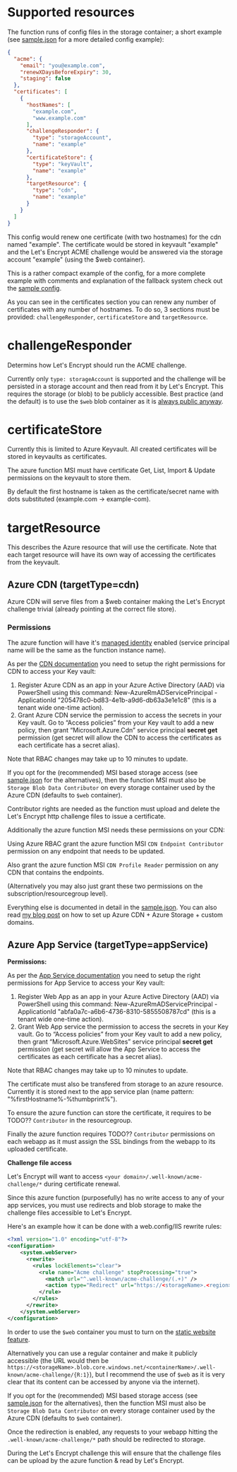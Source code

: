 # Supported resources

The function runs of config files in the storage container; a short example (see [sample.json](./LetsEncrypt.Func/sample.json) for a more detailed config example):

``` json
{
  "acme": {
    "email": "you@example.com",
    "renewXDaysBeforeExpiry": 30,
    "staging": false
  },
  "certificates": [
    {
      "hostNames": [
        "example.com",
        "www.example.com"
      ],
      "challengeResponder": {
        "type": "storageAccount",
        "name": "example"
      },
      "certificateStore": {
        "type": "keyVault",
        "name": "example"
      },
      "targetResource": {
        "type": "cdn",
        "name": "example"
      }
    }
  ]
}
```

This config would renew one certificate (with two hostnames) for the cdn named "example". The certificate would be stored in keyvault "example" and the Let's Encrypt ACME challenge would be answered via the storage account "example" (using the $web container).

This is a rather compact example of the config, for a more complete example with comments and explanation of the fallback system check out the [sample config](./LetsEncrypt.Func/sample.json).

As you can see in the certificates section you can renew any number of certificates with any number of hostnames. To do so, 3 sections must be provided: `challengeResponder`, `certificateStore` and `targetResource`.

# challengeResponder

Determins how Let's Encrypt should run the ACME challenge.

Currently only `type: storageAccount` is supported and the challenge will be persisted in a storage account and then read from it by Let's Encrypt. This requires the storage (or blob) to be publicly accessible. Best practice (and the default) is to use the `$web` blob container as it is [always public anyway](https://docs.microsoft.com/en-us/azure/storage/blobs/storage-blob-static-website).

# certificateStore

Currently this is limited to Azure Keyvault. All created certificates will be stored in keyvaults as certificates.

The azure function MSI must have certificate Get, List, Import & Update permissions on the keyvault to store them.

By default the first hostname is taken as the certificate/secret name with dots substituted (example.com -> example-com).

# targetResource

This describes the Azure resource that will use the certificate. Note that each target resource will have its own way of accessing the certificates from the keyvault.

## Azure CDN (targetType=cdn)

Azure CDN will serve files from a $web container making the Let's Encrypt challenge trivial (already pointing at the correct file store).

### Permissions

The azure function will have it's [managed identity](https://docs.microsoft.com/azure/active-directory/managed-identities-azure-resources/overview) enabled (service principal name will be the same as the function instance name).

As per the [CDN documentation](https://docs.microsoft.com/en-us/azure/cdn/cdn-custom-ssl?tabs=option-2-enable-https-with-your-own-certificate#register-azure-cdn) you need to setup the right permissions for CDN to access your Key vault:

1) Register Azure CDN as an app in your Azure Active Directory (AAD) via PowerShell using this command: New-AzureRmADServicePrincipal -ApplicationId "205478c0-bd83-4e1b-a9d6-db63a3e1e1c8" (this is a tenant wide one-time action).
2) Grant Azure CDN service the permission to access the secrets in your Key vault. Go to “Access policies” from your Key vault to add a new policy, then grant “Microsoft.Azure.Cdn” service principal **secret get** permission (get secret will allow the CDN to access the certificates as each certificate has a secret alias).

Note that RBAC changes may take up to 10 minutes to update.

If you opt for the (recommended) MSI based storage access (see [sample.json](./LetsEncrypt.Func/sample.json) for the alternatives), then the function MSI must also be `Storage Blob Data Contributor` on every storage container used by the Azure CDN (defaults to `$web` container).

Contributor rights are needed as the function must upload and delete the Let's Encrypt http challenge files to issue a certificate.

Additionally the azure function MSI needs these permissions on your CDN:

Using Azure RBAC grant the azure function MSI `CDN Endpoint Contributor` permission on any endpoint that needs to be updated.

Also grant the azure function MSI `CDN Profile Reader` permission on any CDN that contains the endpoints.

(Alternatively you may also just grant these two permissions on the subscription/resourcegroup level).

Everything else is documented in detail in the [sample.json](./LetsEncrypt.Func/sample.json). You can also read [my blog post](https://marcstan.net/blog/2019/07/12/Static-websites-via-Azure-Storage-and-CDN/) on how to set up Azure CDN + Azure Storage + custom domains.

## Azure App Service (targetType=appService)

**Permissions:**

As per the [App Service documentation](https://azure.github.io/AppService/2016/05/24/Deploying-Azure-Web-App-Certificate-through-Key-Vault.html) you need to setup the right permissions for App Service to access your Key vault:

1) Register Web App as an app in your Azure Active Directory (AAD) via PowerShell using this command: New-AzureRmADServicePrincipal -ApplicationId "abfa0a7c-a6b6-4736-8310-5855508787cd" (this is a tenant wide one-time action).
2) Grant Web App service the permission to access the secrets in your Key vault. Go to “Access policies” from your Key vault to add a new policy, then grant “Microsoft.Azure.WebSites” service principal **secret get** permission (get secret will allow the App Service to access the certificates as each certificate has a secret alias).

Note that RBAC changes may take up to 10 minutes to update.

The certificate must also be transfered from storage to an azure resource. Currently it is stored next to the app service plan (name pattern: "%firstHostname%-%thumbprint%").

To ensure the azure function can store the certificate, it requires to be TODO?? `Contributor` in the resourcegroup.

Finally the azure function requires TODO?? `Contributor` permissions on each webapp as it must assign the SSL bindings from the webapp to its uploaded certificate.

**Challenge file access**

Let's Encrypt will want to access `<your domain>/.well-known/acme-challenge/*` during certificate renewal.

Since this azure function (purposefully) has no write access to any of your app services, you must use redirects and blob storage to make the challenge files accessible to Let's Encrypt.

Here's an example how it can be done with a web.config/IIS rewrite rules:
``` xml
<?xml version="1.0" encoding="utf-8"?>
<configuration>
    <system.webServer>
      <rewrite>
        <rules lockElements="clear">
          <rule name="Acme challenge" stopProcessing="true">
            <match url="^.well-known/acme-challenge/(.+)" />
            <action type="Redirect" url="https://<storageName>.<region>.web.core.windows.net/.well-known/acme-challenge/{R:1}" redirectType="Temporary" />
          </rule> 
        </rules>
      </rewrite>
    </system.webServer>
</configuration>
```

In order to use the `$web` container you must to turn on the [static website feature](https://docs.microsoft.com/en-us/azure/storage/blobs/storage-blob-static-website).

Alternatively you can use a regular container and make it publicly accessible (the URL would then be `https://<storageName>.blob.core.windows.net/<containerName>/.well-known/acme-challenge/{R:1}`), but I recommend the use of `$web` as it is very clear that its content can be accessed by anyone via the internet).

If you opt for the (recommended) MSI based storage access (see [sample.json](./LetsEncrypt.Func/sample.json) for the alternatives), then the function MSI must also be `Storage Blob Data Contributor` on every storage container used by the Azure CDN (defaults to `$web` container).

Once the redirection is enabled, any requests to your webapp hitting the `.well-known/acme-challenge/*` path should be redirected to storage.

During the Let's Encrypt challenge this will ensure that the challenge files can be upload by the azure function & read by Let's Encrypt.
